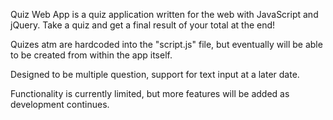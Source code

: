 Quiz Web App is a quiz application written for the web with JavaScript and jQuery. Take a quiz and get a final result of your total at the end!

Quizes atm are hardcoded into the "script.js" file, but eventually will be able to be created from within the app itself.

Designed to be multiple question, support for text input at a later date.

Functionality is currently limited, but more features will be added as development continues.
